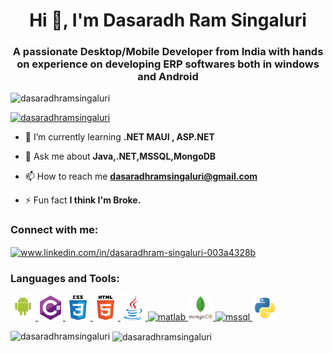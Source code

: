 <h1 align="center">Hi 👋, I'm Dasaradh Ram Singaluri</h1>
<h3 align="center">A passionate Desktop/Mobile Developer from India with hands on experience on developing ERP softwares both in windows and Android</h3>

<p align="left"> <img src="https://komarev.com/ghpvc/?username=dasaradhramsingaluri&label=Profile%20views&color=0e75b6&style=flat" alt="dasaradhramsingaluri" /> </p>

<p align="left"> <a href="https://github.com/ryo-ma/github-profile-trophy"><img src="https://github-profile-trophy.vercel.app/?username=dasaradhramsingaluri" alt="dasaradhramsingaluri" /></a> </p>

- 🌱 I’m currently learning **.NET MAUI , ASP.NET**

- 💬 Ask me about **Java,.NET,MSSQL,MongoDB**

- 📫 How to reach me **dasaradhramsingaluri@gmail.com**

- ⚡ Fun fact **I think I'm Broke.**

<h3 align="left">Connect with me:</h3>
<p align="left">
<a href="https://linkedin.com/in/www.linkedin.com/in/dasaradhram-singaluri-003a4328b" target="blank"><img align="center" src="https://raw.githubusercontent.com/rahuldkjain/github-profile-readme-generator/master/src/images/icons/Social/linked-in-alt.svg" alt="www.linkedin.com/in/dasaradhram-singaluri-003a4328b" height="30" width="40" /></a>
</p>

<h3 align="left">Languages and Tools:</h3>
<p align="left"> <a href="https://developer.android.com" target="_blank" rel="noreferrer"> <img src="https://raw.githubusercontent.com/devicons/devicon/master/icons/android/android-original-wordmark.svg" alt="android" width="40" height="40"/> </a> <a href="https://www.w3schools.com/cs/" target="_blank" rel="noreferrer"> <img src="https://raw.githubusercontent.com/devicons/devicon/master/icons/csharp/csharp-original.svg" alt="csharp" width="40" height="40"/> </a> <a href="https://www.w3schools.com/css/" target="_blank" rel="noreferrer"> <img src="https://raw.githubusercontent.com/devicons/devicon/master/icons/css3/css3-original-wordmark.svg" alt="css3" width="40" height="40"/> </a> <a href="https://www.w3.org/html/" target="_blank" rel="noreferrer"> <img src="https://raw.githubusercontent.com/devicons/devicon/master/icons/html5/html5-original-wordmark.svg" alt="html5" width="40" height="40"/> </a> <a href="https://www.java.com" target="_blank" rel="noreferrer"> <img src="https://raw.githubusercontent.com/devicons/devicon/master/icons/java/java-original.svg" alt="java" width="40" height="40"/> </a> <a href="https://www.mathworks.com/" target="_blank" rel="noreferrer"> <img src="https://upload.wikimedia.org/wikipedia/commons/2/21/Matlab_Logo.png" alt="matlab" width="40" height="40"/> </a> <a href="https://www.mongodb.com/" target="_blank" rel="noreferrer"> <img src="https://raw.githubusercontent.com/devicons/devicon/master/icons/mongodb/mongodb-original-wordmark.svg" alt="mongodb" width="40" height="40"/> </a> <a href="https://www.microsoft.com/en-us/sql-server" target="_blank" rel="noreferrer"> <img src="https://www.svgrepo.com/show/303229/microsoft-sql-server-logo.svg" alt="mssql" width="40" height="40"/> </a> <a href="https://www.python.org" target="_blank" rel="noreferrer"> <img src="https://raw.githubusercontent.com/devicons/devicon/master/icons/python/python-original.svg" alt="python" width="40" height="40"/> </a> </p>

<p><img align="left" src="https://github-readme-stats.vercel.app/api/top-langs?username=dasaradhramsingaluri&show_icons=true&locale=en&layout=compact" alt="dasaradhramsingaluri" /></p>

<p>&nbsp;<img align="center" src="https://github-readme-stats.vercel.app/api?username=dasaradhramsingaluri&show_icons=true&locale=en" alt="dasaradhramsingaluri" /></p>
